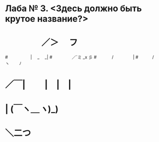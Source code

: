 ﻿# Лаба № 3. <Здесь должно быть крутое название?>
# 
# 
# 
# 　　　　   ／＞　 フ 
#　　　　　  | 　_　 _| 
#　 　　　 ／`ミ _x 彡 
#　　 　 /　　　 　 |
#　　　 /　 ヽ　　 ﾉ 
# ／￣|　　 |　|　| 
# | (￣ヽ＿_ヽ_)_) 
#  ＼二つ 